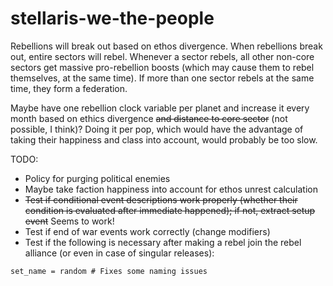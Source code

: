 # stellaris-we-the-people

Rebellions will break out based on ethos divergence. When rebellions break out, entire sectors will rebel. Whenever a sector rebels, all other non-core sectors get massive pro-rebellion boosts (which may cause them to rebel themselves, at the same time). If more than one sector rebels at the same time, they form a federation.

Maybe have one rebellion clock variable per planet and increase it every month based on ethics divergence ~~and distance to core sector~~ (not possible, I think)? Doing it per pop, which would have the advantage of taking their happiness and class into account, would probably be too slow.

TODO:
+ Policy for purging political enemies
+ Maybe take faction happiness into account for ethos unrest calculation
+ ~~Test if conditional event descriptions work properly (whether their condition is evaluated after immediate happened); if not, extract setup event~~ Seems to work!
+ Test if end of war events work correctly (change modifiers)
+ Test if the following is necessary after making a rebel join the rebel alliance (or even in case of singular releases):

```
set_name = random # Fixes some naming issues
```
